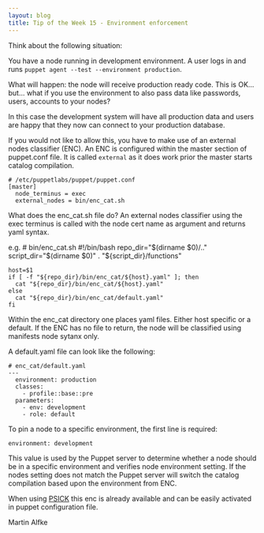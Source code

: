 ```yaml
---
layout: blog
title: Tip of the Week 15 - Environment enforcement
---
```


Think about the following situation:

You have a node running in development environment.
A user logs in and runs ```puppet agent --test --environment production```.

What will happen: the node will receive production ready code.
This is OK... but... what if you use the environment to also pass data like passwords, users, accounts to your nodes?

In this case the development system will have all production data and users are happy that they now can connect to your production database.

If you would not like to allow this, you have to make use of an external nodes classifier (ENC).
An ENC is configured within the master section of puppet.conf file. It is called ```external``` as it does work prior the master starts catalog compilation.

    # /etc/puppetlabs/puppet/puppet.conf
    [master]
      node_terminus = exec
      external_nodes = bin/enc_cat.sh

What does the enc_cat.sh file do? An external nodes classifier using the exec terminus is called with the node cert name as argument and returns yaml syntax.

e.g.
    # bin/enc_cat.sh
    #!/bin/bash
    repo_dir="$(dirname $0)/.."
    script_dir="$(dirname $0)"
    . "${script_dir}/functions"

    host=$1
    if [ -f "${repo_dir}/bin/enc_cat/${host}.yaml" ]; then
      cat "${repo_dir}/bin/enc_cat/${host}.yaml"
    else
      cat "${repo_dir}/bin/enc_cat/default.yaml"
    fi

Within the enc_cat directory one places yaml files. Either host specific or a default. If the ENC has no file to return, the node will be classified using manifests node sytanx only.

A default.yaml file can look like the following:

    # enc_cat/default.yaml
    ---
      environment: production
      classes:
        - profile::base::pre
      parameters:
        - env: development
        - role: default

To pin a node to a specific environment, the first line is required:

    environment: development

This value is used by the Puppet server to determine whether a node should be in a specific environment and verifies node environment setting. If the nodes setting does not match the Puppet server will switch the catalog compilation based upon the environment from ENC.

When using [PSICK](https://github.com/example42/psick) this enc is already available and can be easily activated in puppet configuration file.

Martin Alfke

